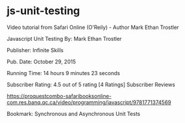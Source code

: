 # js-unit-testing
Video tutorial from Safari Online (O'Reily) - Author Mark Ethan Trostler

Javascript Unit Testing
By: Mark Ethan Trostler

Publisher: Infinite Skills

Pub. Date: October 29, 2015

Running Time: 14 hours 9 minutes 23 seconds

Subscriber Rating: 4.5 out of 5 rating [4 Ratings] Subscriber Reviews


https://proquestcombo-safaribooksonline-com.res.banq.qc.ca/video/programming/javascript/9781771374569

Bookmark: Synchronous and Asynchronous Unit Tests


